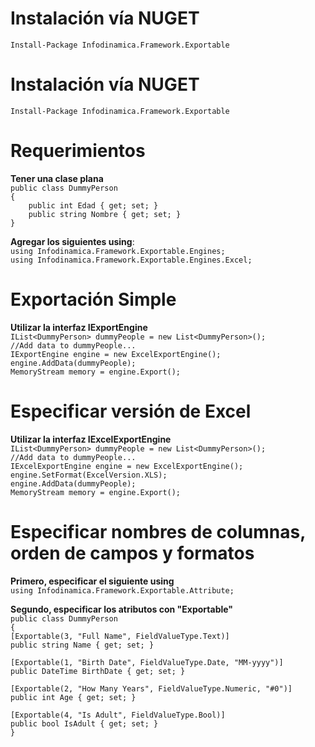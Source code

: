 # Instalación vía NUGET    
`Install-Package Infodinamica.Framework.Exportable`    

# Instalación vía NUGET
`Install-Package Infodinamica.Framework.Exportable`

# Requerimientos
**Tener una clase plana**   
`public class DummyPerson`   
`{`   
    `    public int Edad { get; set; }`   
    `    public string Nombre { get; set; }`   
`}`

**Agregar los siguientes using**:   
`using Infodinamica.Framework.Exportable.Engines;`  
`using Infodinamica.Framework.Exportable.Engines.Excel;`

# Exportación Simple   
**Utilizar la interfaz IExportEngine**  
`IList<DummyPerson> dummyPeople = new List<DummyPerson>();`    
`//Add data to dummyPeople...`   
`IExportEngine engine = new ExcelExportEngine();`  
`engine.AddData(dummyPeople); `  
`MemoryStream memory = engine.Export();`  


# Especificar versión de Excel
**Utilizar la interfaz IExcelExportEngine**  
`IList<DummyPerson> dummyPeople = new List<DummyPerson>();`    
`//Add data to dummyPeople...`   
`IExcelExportEngine engine = new ExcelExportEngine();`  
`engine.SetFormat(ExcelVersion.XLS);`    
`engine.AddData(dummyPeople); `  
`MemoryStream memory = engine.Export();` 


# Especificar nombres de columnas, orden de campos y formatos
**Primero, especificar el siguiente using**    
`using Infodinamica.Framework.Exportable.Attribute;`      

**Segundo, especificar los atributos con "Exportable"**    
`public class DummyPerson`   
`{`   
`[Exportable(3, "Full Name", FieldValueType.Text)]`    
`public string Name { get; set; }`    

`[Exportable(1, "Birth Date", FieldValueType.Date, "MM-yyyy")]`   
`public DateTime BirthDate { get; set; }`   

`[Exportable(2, "How Many Years", FieldValueType.Numeric, "#0")]`   
`public int Age { get; set; }`   

`[Exportable(4, "Is Adult", FieldValueType.Bool)]`    
`public bool IsAdult { get; set; }  `   
`}`
